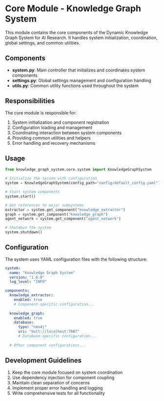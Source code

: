 # Core Module - Knowledge Graph System

This module contains the core components of the Dynamic Knowledge Graph System for AI Research. It handles system initialization, coordination, global settings, and common utilities.

## Components

- **system.py**: Main controller that initializes and coordinates system components
- **settings.py**: Global settings management and configuration handling
- **utils.py**: Common utility functions used throughout the system

## Responsibilities

The core module is responsible for:

1. System initialization and component registration
2. Configuration loading and management
3. Coordinating interaction between system components
4. Providing common utilities and helpers
5. Error handling and recovery mechanisms

## Usage

```python
from knowledge_graph_system.core.system import KnowledgeGraphSystem

# Initialize the system with configuration
system = KnowledgeGraphSystem(config_path="config/default_config.yaml")

# Start system components
system.start()

# Get references to major subsystems
extractor = system.get_component("knowledge_extractor")
graph = system.get_component("knowledge_graph")
agent_network = system.get_component("agent_network")

# Shutdown the system
system.shutdown()
```

## Configuration

The system uses YAML configuration files with the following structure:

```yaml
system:
  name: "Knowledge Graph System"
  version: "1.0.0"
  log_level: "INFO"

components:
  knowledge_extractor:
    enabled: true
    # Component-specific configuration...
  
  knowledge_graph:
    enabled: true
    database:
      type: "neo4j"
      uri: "bolt://localhost:7687"
      # Database-specific configuration...
  
  # Other component configurations...
```

## Development Guidelines

1. Keep the core module focused on system coordination
2. Use dependency injection for component coupling
3. Maintain clean separation of concerns
4. Implement proper error handling and logging
5. Write comprehensive tests for all functionality